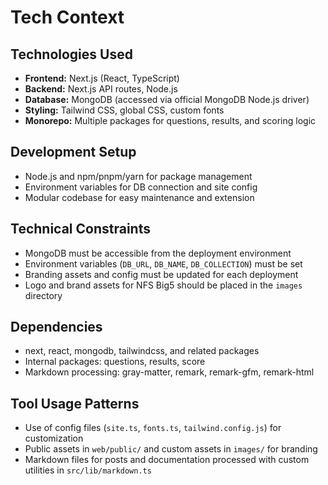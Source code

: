 # Tech Context

## Technologies Used
- **Frontend:** Next.js (React, TypeScript)
- **Backend:** Next.js API routes, Node.js
- **Database:** MongoDB (accessed via official MongoDB Node.js driver)
- **Styling:** Tailwind CSS, global CSS, custom fonts
- **Monorepo:** Multiple packages for questions, results, and scoring logic

## Development Setup
- Node.js and npm/pnpm/yarn for package management
- Environment variables for DB connection and site config
- Modular codebase for easy maintenance and extension

## Technical Constraints
- MongoDB must be accessible from the deployment environment
- Environment variables (`DB_URL`, `DB_NAME`, `DB_COLLECTION`) must be set
- Branding assets and config must be updated for each deployment
- Logo and brand assets for NFS Big5 should be placed in the `images` directory

## Dependencies
- next, react, mongodb, tailwindcss, and related packages
- Internal packages: questions, results, score
- Markdown processing: gray-matter, remark, remark-gfm, remark-html

## Tool Usage Patterns
- Use of config files (`site.ts`, `fonts.ts`, `tailwind.config.js`) for customization
- Public assets in `web/public/` and custom assets in `images/` for branding
- Markdown files for posts and documentation processed with custom utilities in `src/lib/markdown.ts`